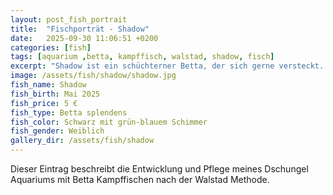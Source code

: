 ```yaml
---
layout: post_fish_portrait
title:  "Fischporträt - Shadow"
date:   2025-09-30 11:06:51 +0200
categories: [fish]
tags: [aquarium ,betta, kampffisch, walstad, shadow, fisch]
excerpt: "Shadow ist ein schüchterner Betta, der sich gerne versteckt. Hier halte ich seine Entwicklung fest."
image: /assets/fish/shadow/shadow.jpg
fish_name: Shadow
fish_birth: Mai 2025
fish_price: 5 €
fish_type: Betta splendens
fish_color: Schwarz mit grün-blauem Schimmer
fish_gender: Weiblich
gallery_dir: /assets/fish/shadow
---
```


Dieser Eintrag beschreibt die Entwicklung und Pflege meines Dschungel Aquariums mit Betta Kampffischen nach der Walstad Methode.
